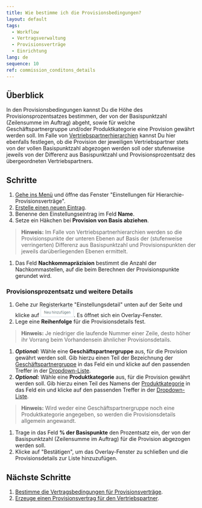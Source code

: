 ```yaml
---
title: Wie bestimme ich die Provisionsbedingungen?
layout: default
tags:
  - Workflow
  - Vertragsverwaltung
  - Provisionsverträge
  - Einrichtung
lang: de
sequence: 10
ref: commission_conditons_details
---
```


## Überblick
In den Provisionsbedingungen kannst Du die Höhe des Provisionsprozentsatzes bestimmen, der von der Basispunktzahl (Zeilensumme im Auftrag) abgeht, sowie für welche Geschäftspartnergruppe und/oder Produktkategorie eine Provision gewährt werden soll. Im Falle von <a href="Vertriebspartner_anlegen#vp-hierarchie" title="Vertriebspartner einander unterordnen">Vertriebspartnerhierarchien</a> kannst Du hier ebenfalls festlegen, ob die Provision der jeweiligen Vertriebspartner stets von der vollen Basispunktzahl abgezogen werden soll oder stufenweise jeweils von der Differenz aus Basispunktzahl und Provisionsprozentsatz des übergeordneten Vertriebspartners.

## Schritte
1. [Gehe ins Menü](Menu) und öffne das Fenster "Einstellungen für Hierarchie-Provisionsverträge".
1. [Erstelle einen neuen Eintrag](Neuer_Datensatz_Fenster_Webui).
1. Benenne den Einstellungseintrag im Feld **Name**.
1. Setze ein Häkchen bei **Provision von Basis abziehen**.
 >**Hinweis:** Im Falle von Vertriebspartnerhierarchien werden so die Provisionspunkte der unteren Ebenen auf Basis der (stufenweise verringerten) Differenz aus Basispunktzahl und Provisionspunkten der jeweils darüberliegenden Ebenen ermittelt.

1. Das Feld **Nachkommapräzision** bestimmt die Anzahl der Nachkommastellen, auf die beim Berechnen der Provisionspunkte gerundet wird.

### Provisionsprozentsatz und weitere Details
1. Gehe zur Registerkarte "Einstellungsdetail" unten auf der Seite und klicke auf !["Neu hinzufügen"](assets/Neu_hinzufuegen_Button.png). Es öffnet sich ein Overlay-Fenster.
1. Lege eine **Reihenfolge** für die Provisionsdetails fest.
 >**Hinweis:** Je niedriger die laufende Nummer einer Zeile, desto höher ihr Vorrang beim Vorhandensein ähnlicher Provisionsdetails.

1. ***Optional:*** Wähle eine **Geschäftspartnergruppe** aus, für die Provision gewährt werden soll. Gib hierzu einen Teil der Bezeichnung der [Geschäftspartnergruppe](Neue_Geschaeftspartnergruppe) in das Feld ein und klicke auf den passenden Treffer in der <a href="Keyboard_Shortcuts_Liste#dropdown" title="Dynamisches Suchfeld (Autocomplete)">Dropdown-Liste</a>.
1. ***Optional:*** Wähle eine **Produktkategorie** aus, für die Provision gewährt werden soll. Gib hierzu einen Teil des Namens der [Produktkategorie](NeueProduktkategorie) in das Feld ein und klicke auf den passenden Treffer in der <a href="Keyboard_Shortcuts_Liste#dropdown" title="Dynamisches Suchfeld (Autocomplete)">Dropdown-Liste</a>.
 >**Hinweis:** Wird weder eine Geschäftspartnergruppe noch eine Produktkategorie angegeben, so werden die Provisionsdetails allgemein angewandt.

1. Trage in das Feld **% der Basispunkte** den Prozentsatz ein, der von der Basispunktzahl (Zeilensumme im Auftrag) für die Provision abgezogen werden soll.
1. Klicke auf "Bestätigen", um das Overlay-Fenster zu schließen und die Provisionsdetails zur Liste hinzuzufügen.

## Nächste Schritte
1. [Bestimme die Vertragsbedingungen für Provisionsverträge](Vertragsbedingungen_Provision_definieren).
1. [Erzeuge einen Provisionsvertrag für den Vertriebspartner](Provisionsvertrag_erzeugen).
